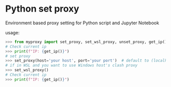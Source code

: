 # Python set proxy

Environment based proxy setting for Python script and Jupyter Notebook

usage:

```python
>>> from myproxy import set_proxy, set_wsl_proxy, unset_proxy, get_ip()
# Check current ip
>>> print(f"IP: {get_ip()}")
# set proxy 
>>> set_proxy(host='your host', port='your port')  # default to (localhost, 17890)
# if in WSL and you want to use Windows host's clash proxy
>>> set_wsl_proxy()
# Check current ip
>>> print(f"IP: {get_ip()}")
```

